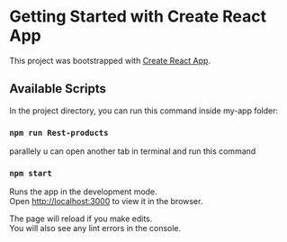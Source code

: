 # Getting Started with Create React App

This project was bootstrapped with [Create React App](https://github.com/facebook/create-react-app).

## Available Scripts

In the project directory, you can run this command inside my-app folder:

### `npm run Rest-products`

parallely u can open another tab in terminal and run this command

### `npm start`

Runs the app in the development mode.\
Open [http://localhost:3000](http://localhost:3000) to view it in the browser.

The page will reload if you make edits.\
You will also see any lint errors in the console.
